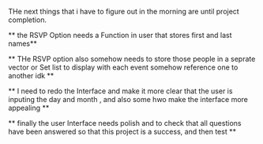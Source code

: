 THe next things that i have to figure out in the morning are until project completion. 

** the RSVP Option needs a Function in user that stores first and last names**

** THe RSVP option also somehow needs to store those people in a seprate vector or Set list to display with each event somehow reference one to another idk **

** I need to redo the Interface and make it more clear that the user is inputing the day and month , and also some hwo make the interface more appealing ** 

** finally the user Interface needs polish and to check that all questions have been answered so that this project is a success, and then test ** 